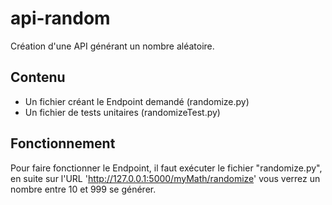# api-random
Création d'une API générant un nombre aléatoire.

## Contenu
- Un fichier créant le Endpoint demandé (randomize.py)
- Un fichier de tests unitaires (randomizeTest.py)

## Fonctionnement
Pour faire fonctionner le Endpoint, il faut exécuter le fichier "randomize.py", en suite sur l'URL 'http://127.0.0.1:5000/myMath/randomize' vous verrez un nombre entre 10 et 999 se générer.